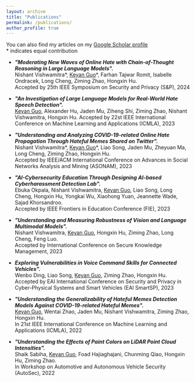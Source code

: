 ```yaml
---
layout: archive
title: "Publications"
permalink: /publications/
author_profile: true
---
```


You can also find my articles on my [Google Scholar profile](https://scholar.google.com/citations?user=G56tDvIAAAAJ&hl=en)  
\* indicates equal contribution

- ***"Moderating New Waves of Online Hate with Chain-of-Thought Reasoning in Large Language Models".***  
  Nishant Vishwamitra\*, <u>Keyan Guo</u>\*, Farhan Tajwar Romit, Isabelle Ondracek, Long Cheng, Ziming Zhao, Hongxin Hu.  
  Accepted by 25th IEEE Symposium on Security and Privacy (S&P), 2024

- ***"An Investigation of Large Language Models for Real-World Hate Speech Detection".***  
  <u>Keyan Guo</u>, Alexander Hu, Jaden Mu, Ziheng Shi, Ziming Zhao, Nishant Vishwamitra, Hongxin Hu.
   Accepted by 22st IEEE International Conference on Machine Learning and Applications (ICMLA), 2023
- ***"Understanding and Analyzing COVID-19-related Online Hate Propagation Through Hateful Memes Shared on Twitter".***  
Nishant Vishwamitra\*, <u>Keyan Guo</u>\*, Liao Song, Jaden Mu, Zheyuan Ma, Long Cheng, Ziming Zhao, Hongxin Hu.   
 Accepted by IEEE/ACM International Conference on Advances in Social Networks Analysis and Mining (ASONAM), 2023

-  ***"AI-Cybersecurity Education Through Designing AI-based Cyberharassment Detection Lab".***  
Ebuka Okpala, Nishant Vishwamitra, <u>Keyan Guo</u>, Liao Song, Long Cheng, Hongxin Hu, Yongkai Wu, Xiaohong Yuan, Jeannette Wade, Sajad Khorsandroo.  
 Accepted by IEEE Frontiers in Education Conference (FIE), 2023

- ***"Understanding and Measuring Robustness of Vision and Language Multimodal Models".***  
Nishant Vishwamitra, <u>Keyan Guo</u>, Hongxin Hu, Ziming Zhao, Long Cheng, Feng Luo.  
 Accepted by International Conference on Secure Knowledge Management, 2023

- ***Exploring Vulnerabilities in Voice Command Skills for Connected Vehicles".***  
Wenbo Ding, Liao Song, <u>Keyan Guo</u>, Ziming Zhao, Hongxin Hu.    
Accepted by EAI International Conference on Security and Privacy in Cyber-Physical Systems and Smart Vehicles (EAI SmartSP), 2023

- ***"Understanding the Generalizability of Hateful Memes Detection Models Against COVID-19-related Hateful Memes".***  
<u>Keyan Guo</u>, Wentai Zhao, Jaden Mu, Nishant Vishwamitra, Ziming Zhao, Hongxin Hu.  
 In 21st IEEE International Conference on Machine Learning and Applications (ICMLA), 2022

 - ***"Understanding the Effects of Paint Colors on LiDAR Point Cloud Intensities".***  
Shaik Sabiha, <u>Keyan Guo</u>, Foad Hajiaghajani, Chunming Qiao, Hongxin Hu, Ziming Zhao.   
In Workshop on Automotive and Autonomous Vehicle Security (AutoSec), 2022

